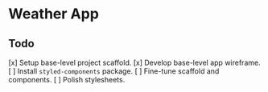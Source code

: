 # Weather App

## Todo

[x] Setup base-level project scaffold.
[x] Develop base-level app wireframe.
[ ] Install `styled-components` package.
[ ] Fine-tune scaffold and components.
[ ] Polish stylesheets.
